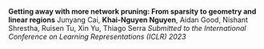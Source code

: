**Getting away with more network pruning: From sparsity to geometry and linear regions**
Junyang Cai, **Khai-Nguyen Nguyen**, Aidan Good, Nishant Shrestha, Ruisen Tu, Xin Yu, Thiago Serra 
_Submitted to the International Conference on Learning Representations (ICLR) 2023_
